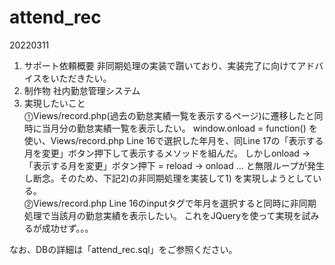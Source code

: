 # attend_rec


20220311
1. サポート依頼概要
   非同期処理の実装で躓いており、実装完了に向けてアドバイスをいただきたい。
2. 制作物
   社内勤怠管理システム
3. 実現したいこと<br>
  ⓵Views/record.php(過去の勤怠実績一覧を表示するページ)に遷移したと同時に当月分の勤怠実績一覧を表示したい。
    window.onload = function() を使い、Views/record.php Line 16で選択した年月を、同Line 17の「表示する月を変更」ボタン押下して表示するメソッドを組んだ。
    しかしonload ->「表示する月を変更」ボタン押下 = reload -> onload ... と無限ループが発生し断念。そのため、下記2)の非同期処理を実装して1) を実現しようとしている。<br>
  ⓶Views/record.php Line 16のinputタグで年月を選択すると同時に非同期処理で当該月の勤怠実績を表示したい。
    これをJQueryを使って実現を試みるが成功せず。。。 

 なお、DBの詳細は「attend_rec.sql」をご参照ください。
